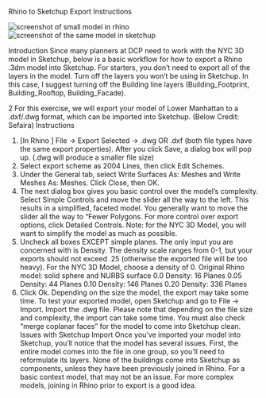 Rhino to Sketchup Export Instructions

![screenshot of small model in rhino]()
![screenshot of the same model in sketchup]()


Introduction
Since many planners at DCP need to work with the NYC 3D model in Sketchup, below is a basic workflow
for how to export a Rhino .3dm model into Sketchup.
For starters, you don’t need to export all of the layers in the model. Turn off the layers you won’t be
using in Sketchup. In this case, I suggest turning off the Building line layers (Building_Footprint,
Building_Rooftop, Building_Facade).

2
For this exercise, we will export your model of Lower Manhattan to a .dxf/.dwg format, which can be
imported into Sketchup. (Below Credit: Sefaira)
Instructions
1. [In Rhino ] File → Export Selected → .dwg OR .dxf (both file types have the same export properties).
After you click Save, a dialog box will pop up. (.dwg will produce a smaller file size)
2. Select export scheme as 2004 Lines, then click Edit Schemes.
3. Under the General tab, select Write Surfaces As: Meshes and Write Meshes As: Meshes. Click
Close, then OK.
4. The next dialog box gives you basic control over the model’s complexity. Select Simple Controls and
move the slider all the way to the left. This results in a simplified, faceted model. You generally want to
move the slider all the way to “Fewer Polygons. For more control over export options, click Detailed
Controls.
Note: for the NYC 3D Model, you will want to simplify the model as much as possible.
5. Uncheck all boxes EXCEPT simple planes. The only input you are concerned with is Density. The
density scale ranges from 0-1, but your exports should not exceed .25 (otherwise the exported file will
be too heavy).
For the NYC 3D Model, choose a density of 0.
Original Rhino model: solid sphere and NURBS surface
0.0 Density: 16 Planes
0.05 Density: 44 Planes
0.10 Density: 146 Planes
0.20 Density: 336 Planes
6. Click Ok. Depending on the size the model, the export may take some time.
To test your exported model, open Sketchup and go to File → Import. Import the .dwg file. Please note
that depending on the file size and complexity, the import can take some time. You must also check
“merge coplanar faces” for the model to come into Sketchup clean.
Issues with Sketchup Import
Once you’ve imported your model into Sketchup, you’ll notice that the model has several issues. First,
the entire model comes into the file in one group, so you’ll need to reformulate its layers. None of the
buildings come into Sketchup as components, unless they have been previously joined in Rhino. For a
basic context model, that may not be an issue. For more complex models, joining in Rhino prior to
export is a good idea.